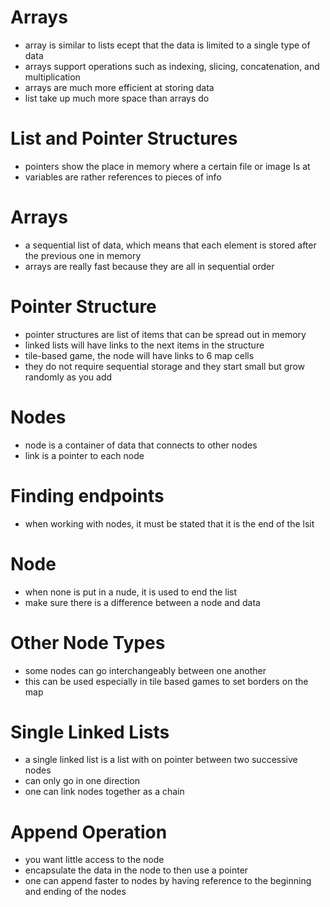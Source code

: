 # Arrays
* array is similar to lists ecept that the data is limited to a single type of data
* arrays support operations such as indexing, slicing, concatenation, and multiplication
* arrays are much more efficient at storing data
* list take up much more space than arrays do

# List and Pointer Structures
* pointers show the place in memory where a certain file or image Is at
* variables are rather references to pieces of info

# Arrays 
* a sequential list of data, which means that each element is stored after the previous one in memory
* arrays are really fast because they are all in sequential order

# Pointer Structure
* pointer structures are list of items that can be spread out in memory
* linked lists will have links to the next items in the structure
* tile-based game, the node will have links to 6 map cells
* they do not require sequential storage and they start small but grow randomly as you add
 
# Nodes
* node is a container of data that connects to other nodes
* link is a pointer to each node

# Finding endpoints
* when working with nodes, it must be stated that it is the end of the lsit

# Node
* when none is put in a nude, it is used to end the list
* make sure there is a difference between a node and data

# Other Node Types
* some nodes can go interchangeably between one another
* this can be used especially in tile based games to set borders on the map

# Single Linked Lists
* a single linked list is a list with on pointer between two successive nodes
* can only go in one direction
* one can link nodes together as a chain

# Append Operation
* you want little access to the node
* encapsulate the data in the node to then use a pointer
* one can append faster to nodes by having reference to the beginning and ending of the nodes 
